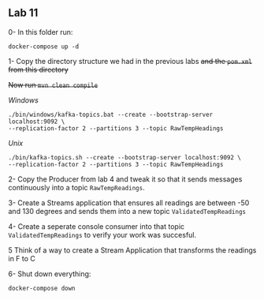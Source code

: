 ## Lab 11

0- In this folder run:

```
docker-compose up -d
```

1- Copy the directory structure we had in the previous labs ~~and the `pom.xml` from this directory~~

~~Now run `mvn clean compile`~~

*Windows*

```
./bin/windows/kafka-topics.bat --create --bootstrap-server localhost:9092 \
--replication-factor 2 --partitions 3 --topic RawTempHeadings
```

*Unix*

```
./bin/kafka-topics.sh --create --bootstrap-server localhost:9092 \
--replication-factor 2 --partitions 3 --topic RawTempHeadings
```

2- Copy the Producer from lab 4 and tweak it so that it sends messages continuously into a topic `RawTempReadings`.

3- Create a Streams application that ensures all readings are between -50 and 130 degrees and sends them into a new topic `ValidatedTempReadings`

4- Create a seperate console consumer into that topic `ValidatedTempReadings` to verify your work was succesful.

5 Think of a way to create a Stream Application that transforms the readings in F to C

6- Shut down everything:

```
docker-compose down
```

